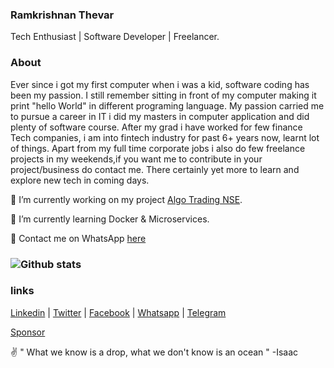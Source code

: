 ### Ramkrishnan Thevar
 Tech Enthusiast | Software Developer | Freelancer.

### About
Ever since i got my first computer when i was a kid, software coding has been my passion. I still remember sitting in front of my computer making it print "hello World" in different programing language. My passion carried me to pursue a career in IT i did my masters in computer application and did plenty of software course. After my grad i have worked for few finance Tech companies, i am into fintech industry for past 6+ years now, learnt lot of things. Apart from my full time corporate jobs i also do few freelance projects in my weekends,if you want me to contribute in your project/business do contact me. There certainly yet more to learn and explore new tech in coming days.

🔭 I’m currently working on my project [Algo Trading NSE](https://github.com/1ramkrishnan/https://github.com/1ramkrishnan/sumato_bot).

🌱 I’m currently learning Docker & Microservices.

💬 Contact me on WhatsApp [here](https://wa.me/message/44OBR2ND4KVQI1)

### ![Github stats](https://github-readme-stats.vercel.app/api?username=1ramkrishnan&count_private=true&hide=prs,issues)

### links

[Linkedin](https://www.linkedin.com/in/1ramkrishnan) | 
[Twitter](https://twitter.com/1rkthevar) | 
[Facebook](https://www.facebook.com/ramkrishnan.thevar) | 
[Whatsapp](https://wa.me/message/44OBR2ND4KVQI1) | 
[Telegram](https://t.me/rkthevar1)

<!---[CV Download](https://drive.google.com/file/d/1It7zjcZIWyuY0h001NrB5PTYf9AyJKX0/view?usp=sharing)
-->
[Sponsor](https://www.buymeacoffee.com/NqdBnvU)

✌️ " What we know is a drop, what we don't know is an ocean " -Isaac
